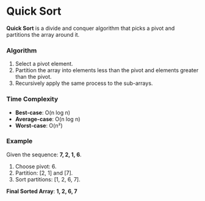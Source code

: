 # Quick Sort

**Quick Sort** is a divide and conquer algorithm that picks a pivot and partitions the array around it.

### Algorithm

1. Select a pivot element.
2. Partition the array into elements less than the pivot and elements greater than the pivot.
3. Recursively apply the same process to the sub-arrays.

### Time Complexity

- **Best-case**: O(n log n)
- **Average-case**: O(n log n)
- **Worst-case**: O(n²)

### Example

Given the sequence: **7, 2, 1, 6**.

1. Choose pivot: 6.
2. Partition: [2, 1] and [7].
3. Sort partitions: [1, 2, 6, 7].

**Final Sorted Array**: **1, 2, 6, 7**
